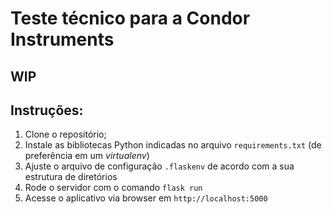 # Teste técnico para a Condor Instruments

## WIP


## Instruções:

1) Clone o repositório;
2) Instale as bibliotecas Python indicadas no arquivo `requirements.txt` (de preferência em um *virtualenv*)
3) Ajuste o arquivo de configuração `.flaskenv` de acordo com a sua estrutura de diretórios
4) Rode o servidor com o comando `flask run`
5) Acesse o aplicativo via browser em `http://localhost:5000` 
